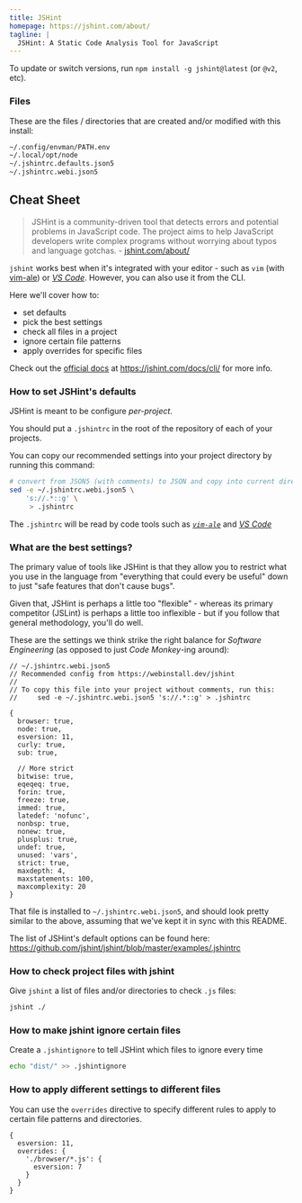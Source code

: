 ```yaml
---
title: JSHint
homepage: https://jshint.com/about/
tagline: |
  JSHint: A Static Code Analysis Tool for JavaScript
---
```


To update or switch versions, run `npm install -g jshint@latest` (or `@v2`,
etc).

### Files

These are the files / directories that are created and/or modified with this
install:

```txt
~/.config/envman/PATH.env
~/.local/opt/node
~/.jshintrc.defaults.json5
~/.jshintrc.webi.json5
```

## Cheat Sheet

> JSHint is a community-driven tool that detects errors and potential problems
> in JavaScript code. The project aims to help JavaScript developers write
> complex programs without worrying about typos and language gotchas. -
> [jshint.com/about/](https://jshint.com/about/)

[vim-ale]: https://webinstall.dev/vim-ale
[vs-code-jshint]:
  https://marketplace.visualstudio.com/items?itemName=dbaeumer.jshint
[jshint-cli]: https://jshint.com/docs/cli/
[jshint-defaults]:
  https://github.com/jshint/jshint/blob/master/examples/.jshintrc

`jshint` works best when it's integrated with your editor - such as `vim` (with
[vim-ale][vim-ale]) or [_VS Code_][vs-code-jshint]. However, you can also use it
from the CLI.

Here we'll cover how to:

- set defaults
- pick the best settings
- check all files in a project
- ignore certain file patterns
- apply overrides for specific files

Check out the [official docs][jshint-cli] at <https://jshint.com/docs/cli/> for
more info.

### How to set JSHint's defaults

JSHint is meant to be configure _per-project_.

You should put a `.jshintrc` in the root of the repository of each of your
projects.

You can copy our recommended settings into your project directory by running
this command:

```bash
# convert from JSON5 (with comments) to JSON and copy into current directory
sed -e ~/.jshintrc.webi.json5 \
    's://.*::g' \
     > .jshintrc
```

The `.jshintrc` will be read by code tools such as _[`vim-ale`][vim-ale]_ and
[_VS Code_][vs-code-jshint]

### What are the best settings?

The primary value of tools like JSHint is that they allow you to restrict what
you use in the language from "everything that could every be useful" down to
just "safe features that don't cause bugs".

Given that, JSHint is perhaps a little too "flexible" - whereas its primary
competitor (JSLint) is perhaps a little too inflexible - but if you follow that
general methodology, you'll do well.

These are the settings we think strike the right balance for _Software
Engineering_ (as opposed to just _Code Monkey_-ing around):

```json5
// ~/.jshintrc.webi.json5
// Recommended config from https://webinstall.dev/jshint
//
// To copy this file into your project without comments, run this:
//     sed -e ~/.jshintrc.webi.json5 's://.*::g' > .jshintrc

{
  browser: true,
  node: true,
  esversion: 11,
  curly: true,
  sub: true,

  // More strict
  bitwise: true,
  eqeqeq: true,
  forin: true,
  freeze: true,
  immed: true,
  latedef: 'nofunc',
  nonbsp: true,
  nonew: true,
  plusplus: true,
  undef: true,
  unused: 'vars',
  strict: true,
  maxdepth: 4,
  maxstatements: 100,
  maxcomplexity: 20
}
```

That file is installed to `~/.jshintrc.webi.json5`, and should look pretty
similar to the above, assuming that we've kept it in sync with this README.

The list of JSHint's default options can be found here:
<https://github.com/jshint/jshint/blob/master/examples/.jshintrc>

### How to check project files with jshint

Give `jshint` a list of files and/or directories to check `.js` files:

```bash
jshint ./
```

### How to make jshint ignore certain files

Create a `.jshintignore` to tell JSHint which files to ignore every time

```bash
echo "dist/" >> .jshintignore
```

### How to apply different settings to different files

You can use the `overrides` directive to specify different rules to apply to
certain file patterns and directories.

```json5
{
  esversion: 11,
  overrides: {
    './browser/*.js': {
      esversion: 7
    }
  }
}
```
